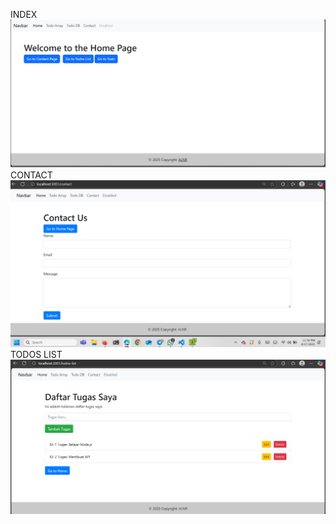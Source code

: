 INDEX ![alt text](image-10.png)
CONTACT ![alt text](image-9.png)
TODOS LIST![alt text](image-8.png)
